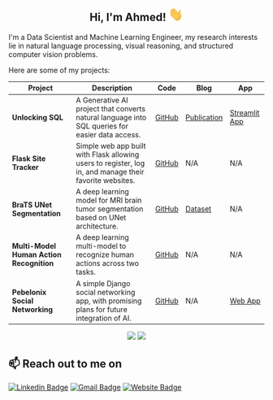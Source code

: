 <div align="center">
    <h2>Hi, I'm Ahmed! <img src="./assets/hi.gif" width="29px"></h2>
  </a>
</div>


I'm a Data Scientist and Machine Learning Engineer, my research interests lie in natural language processing, visual reasoning, and structured computer vision problems.

Here are some of my projects:

| Project | Description | Code | Blog | App |
| --- | --- | --- | --- | --- |
| **Unlocking SQL** | A Generative AI project that converts natural language into SQL queries for easier data access. | [GitHub](https://github.com/ahmedsalim3/AdventureWorks-Database) | [Publication](https://app.readytensor.ai/publications/unlocking_sql_converting_natural_language_into_query_results_with_generative_ai_hrWFsOxy9Yfy) | [Streamlit App](https://sql-unlocked.streamlit.app/) |
| **Flask Site Tracker** | Simple web app built with Flask allowing users to register, log in, and manage their favorite websites. | [GitHub](https://github.com/ahmedsalim3/flask-site-tracker) | N/A | N/A |
| **BraTS UNet Segmentation** | A deep learning model for MRI brain tumor segmentation based on UNet architecture. | [GitHub](https://github.com/ahmedsalim3/BraTS-UNet-Segmentation) | [Dataset](https://www.kaggle.com/datasets/ahvshim/mri-brats2019-training-and-validation-splits/data) | N/A |
| **Multi-Model Human Action Recognition** | A deep learning multi-model to recognize human actions across two tasks. | [GitHub](https://github.com/ahmedsalim3/MultiModel-HAR) | N/A | N/A |
| **Pebelonix Social Networking** | A simple Django social networking app, with promising plans for future integration of AI. | [GitHub](https://github.com/ahmedsalim3/Pebelonix/tree/dev) | N/A | [Web App](https://pebelone.pythonanywhere.com/) |


<p align="center">
  <img width="48%" src="https://github-readme-stats-sigma-five.vercel.app/api?username=ahmedsalim3&show_icons=true&theme=tokyonight" />
  <img width="48%" src="https://github-readme-streak-stats.herokuapp.com/?user=ahmedsalim3&theme=tokyonight" />
</p>

<h2>📫 Reach out to me on</h2>

[![Linkedin Badge](https://img.shields.io/badge/-LinkedIn-blue?style=flat-square&logo=Linkedin&logoColor=white&link=https://www.linkedin.com/in/ahmedsalim3/)](https://www.linkedin.com/in/ahmedsalim3/)
[![Gmail Badge](https://img.shields.io/badge/-Gmail-c14438?style=flat-square&logo=Gmail&logoColor=white&link=mailto:realahmedsalim@gmail.com)](mailto:realahmedsalim@gmail.com)
[![Website Badge](https://img.shields.io/badge/-Portfolio-black?style=flat-square&logo=githubpages&logoColor=white&link=https://ahmedsalim3.github.io/#/)](https://ahmedsalim3.github.io/#/) 
